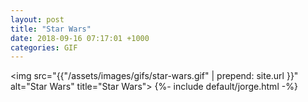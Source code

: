 ```yaml
---
layout: post
title: "Star Wars"
date: 2018-09-16 07:17:01 +1000
categories: GIF
---
```


<img src="{{"/assets/images/gifs/star-wars.gif" | prepend: site.url }}"
alt="Star Wars" title="Star Wars"> {%- include default/jorge.html -%}
